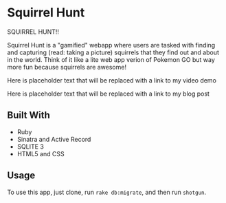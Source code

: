# Squirrel Hunt

SQUIRREL HUNT!!

Squirrel Hunt is a "gamified" webapp where users are tasked with finding and capturing (read: taking a picture) squirrels that they find out and about in the world. Think of it like a lite web app verion of Pokemon GO but way more fun because squirrels are awesome!

Here is placeholder text that will be replaced with a link to my video demo

Here is placeholder text that will be replaced with a link to my blog post

## Built With

<ul>
    <li>Ruby
    <li>Sinatra and Active Record
    <li>SQLITE 3
    <li>HTML5 and CSS
</ul>

## Usage

To use this app, just clone, run `rake db:migrate`, and then run `shotgun`.